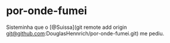 # por-onde-fumei
Sisteminha que o [@Suissa](git remote add origin git@github.com:DouglasHennrich/por-onde-fumei.git) me pediu.
